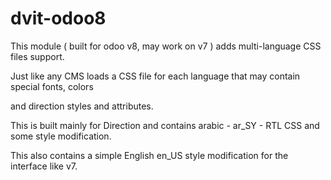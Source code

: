 dvit-odoo8
===========

This module ( built for odoo v8, may work on v7 ) adds multi-language CSS files support.

Just like any CMS loads a CSS file for each language that may contain special fonts, colors

and direction styles and attributes.

This is built mainly for Direction and contains arabic - ar_SY - RTL CSS and some style modification.

This also contains a simple English en_US style modification for the interface like v7.


